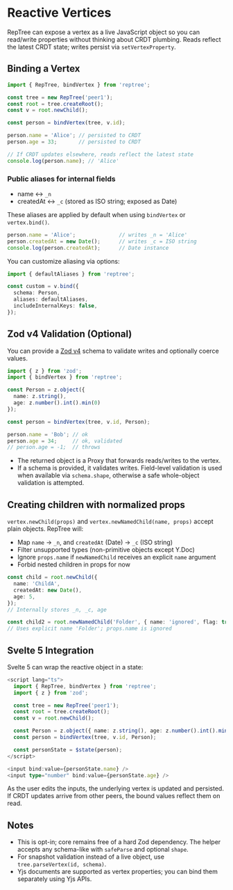 # Reactive Vertices

RepTree can expose a vertex as a live JavaScript object so you can read/write properties without thinking about CRDT plumbing. Reads reflect the latest CRDT state; writes persist via `setVertexProperty`.

## Binding a Vertex

```ts
import { RepTree, bindVertex } from 'reptree';

const tree = new RepTree('peer1');
const root = tree.createRoot();
const v = root.newChild();

const person = bindVertex(tree, v.id);

person.name = 'Alice'; // persisted to CRDT
person.age = 33;       // persisted to CRDT

// If CRDT updates elsewhere, reads reflect the latest state
console.log(person.name); // 'Alice'
```

### Public aliases for internal fields

- name ↔ `_n`
- createdAt ↔ `_c` (stored as ISO string; exposed as Date)

These aliases are applied by default when using `bindVertex` or `vertex.bind()`.

```ts
person.name = 'Alice';              // writes _n = 'Alice'
person.createdAt = new Date();      // writes _c = ISO string
console.log(person.createdAt);      // Date instance
```

You can customize aliasing via options:

```ts
import { defaultAliases } from 'reptree';

const custom = v.bind({
  schema: Person,
  aliases: defaultAliases,
  includeInternalKeys: false,
});
```

## Zod v4 Validation (Optional)

You can provide a [Zod v4](https://zod.dev/v4) schema to validate writes and optionally coerce values.

```ts
import { z } from 'zod';
import { bindVertex } from 'reptree';

const Person = z.object({
  name: z.string(),
  age: z.number().int().min(0)
});

const person = bindVertex(tree, v.id, Person);

person.name = 'Bob'; // ok
person.age = 34;     // ok, validated
// person.age = -1;  // throws
```

- The returned object is a Proxy that forwards reads/writes to the vertex.
- If a schema is provided, it validates writes. Field-level validation is used when available via `schema.shape`, otherwise a safe whole-object validation is attempted.

## Creating children with normalized props

`vertex.newChild(props)` and `vertex.newNamedChild(name, props)` accept plain objects. RepTree will:

- Map `name` → `_n`, and `createdAt` (Date) → `_c` (ISO string)
- Filter unsupported types (non-primitive objects except Y.Doc)
- Ignore `props.name` if `newNamedChild` receives an explicit `name` argument
- Forbid nested children in props for now

```ts
const child = root.newChild({
  name: 'ChildA',
  createdAt: new Date(),
  age: 5,
});
// Internally stores _n, _c, age

const child2 = root.newNamedChild('Folder', { name: 'ignored', flag: true });
// Uses explicit name 'Folder'; props.name is ignored
```

## Svelte 5 Integration

Svelte 5 can wrap the reactive object in a state:

```ts
<script lang="ts">
  import { RepTree, bindVertex } from 'reptree';
  import { z } from 'zod';

  const tree = new RepTree('peer1');
  const root = tree.createRoot();
  const v = root.newChild();

  const Person = z.object({ name: z.string(), age: z.number().int().min(0) });
  const person = bindVertex(tree, v.id, Person);

  const personState = $state(person);
</script>

<input bind:value={personState.name} />
<input type="number" bind:value={personState.age} />
```

As the user edits the inputs, the underlying vertex is updated and persisted. If CRDT updates arrive from other peers, the bound values reflect them on read.

## Notes

- This is opt-in; core remains free of a hard Zod dependency. The helper accepts any schema-like with `safeParse` and optional `shape`.
- For snapshot validation instead of a live object, use `tree.parseVertex(id, schema)`.
- Yjs documents are supported as vertex properties; you can bind them separately using Yjs APIs.